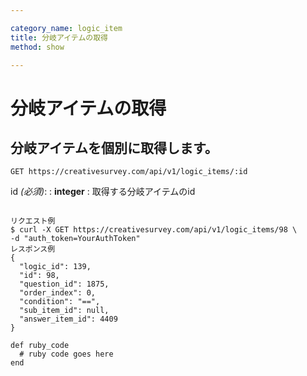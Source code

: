 ```yaml
---

category_name: logic_item
title: 分岐アイテムの取得
method: show

---
```


# 分岐アイテムの取得

## 分岐アイテムを個別に取得します。

`GET https://creativesurvey.com/api/v1/logic_items/:id`

id _(必須)_:
: __integer__
: 取得する分岐アイテムのid

~~~

リクエスト例
$ curl -X GET https://creativesurvey.com/api/v1/logic_items/98 \
-d "auth_token=YourAuthToken"
レスポンス例
{
  "logic_id": 139,
  "id": 98,
  "question_id": 1875,
  "order_index": 0,
  "condition": "==",
  "sub_item_id": null,
  "answer_item_id": 4409
}

~~~

~~~
def ruby_code
  # ruby code goes here
end
~~~

